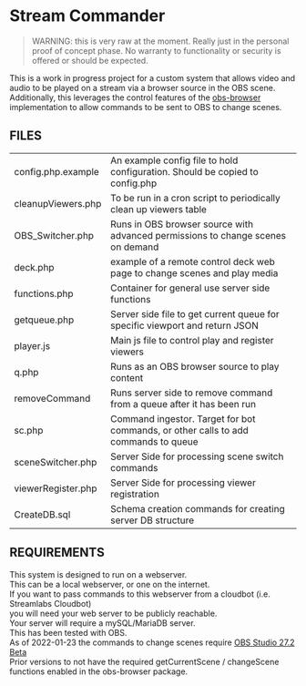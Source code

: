 # Stream Commander #


> WARNING: this is very raw at the moment.  Really just in the personal proof of concept phase.
> No warranty to functionality or security is offered or should be expected.


This is a work in progress project for a custom system that allows 
video and audio to be played on a stream via a browser source in the 
OBS scene.
Additionally, this leverages the control features of the [obs-browser](https://github.com/obsproject/obs-browser)
implementation to allow commands to be sent to OBS to change scenes.

## FILES

<table>
  <tr><td>config.php.example</td><td>An example config file to hold configuration.  Should be copied to config.php</td></tr>
  <tr><td>cleanupViewers.php</td><td>To be run in a cron script to periodically clean up viewers table</td></tr>
    <tr><td>OBS_Switcher.php</td><td>Runs in OBS browser source with advanced permissions to change scenes on demand</td></tr>
    <tr><td>deck.php</td><td>example of a remote control deck web page to change scenes and play media</td></tr>
    <tr><td>functions.php</td><td>Container for general use server side functions</td></tr>
    <tr><td>getqueue.php</td><td>Server side file to get current queue for specific viewport and return JSON</td></tr>
    <tr><td>player.js</td><td>Main js file to control play and register viewers</td></tr>
    <tr><td>q.php</td><td>Runs as an OBS browser source to play content</td></tr>
    <tr><td>removeCommand</td><td>Runs server side to remove command from a queue after it has been run</td></tr>
    <tr><td>sc.php</td><td>Command ingestor.  Target for bot commands, or other calls to add commands to queue</td></tr>
    <tr><td>sceneSwitcher.php</td><td>Server Side for processing scene switch commands</td></tr>
    <tr><td>viewerRegister.php</td><td>Server Side for processing viewer registration</td></tr>
    <tr><td>CreateDB.sql</td><td>Schema creation commands for creating server DB structure</td></tr>
  </table> 

  ## REQUIREMENTS

  This system is designed to run on a webserver.  
  This can be a local webserver, or one on the internet.   
  If you want to pass commands to this webserver from a cloudbot (i.e. Streamlabs Cloudbot)   
  you will need your web server to be publicly reachable.   
  Your server will require a mySQL/MariaDB server.   
  This has been tested with OBS.   
  As of 2022-01-23 the commands to change scenes require [OBS Studio 27.2 Beta](https://obsproject.com/forum/threads/obs-studio-27-2-beta.151781/)   
  Prior versions to not have the required getCurrentScene / changeScene functions enabled in the obs-browser package.   
